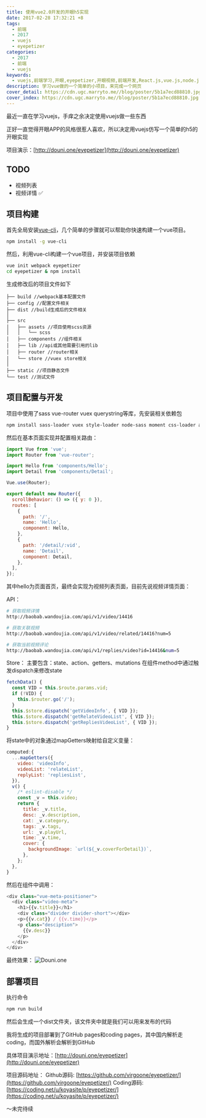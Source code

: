 ```yaml
---
title: 使用vue2.0开发的开眼h5实现
date: 2017-02-28 17:32:21 +8
tags:
  - 前端
  - 2017
  - vuejs
  - eyepetizer
categories:
  - 2017
  - 前端
  - vuejs
keywords:
  - vuejs,前端学习,开眼,eyepetizer,开眼视频,前端开发,React.js,vue.js,node.js,编程,程序员,开发者,Hacker News,ECMAScript,开源,Github
description: 学习vue做的一个简单的小项目，来完成一个网页
cover_detail: https://cdn.ugc.marryto.me//blog/poster/5b1a7ecd88810.jpg
cover_index: https://cdn.ugc.marryto.me//blog/poster/5b1a7ecd88810.jpg
---
```

最近一直在学习vuejs，手痒之余决定使用vuejs做一些东西

正好一直觉得开眼APP的风格很惹人喜欢，所以决定用vuejs仿写一个简单的h5的开眼实现

项目演示：[http://douni.one/eyepetizer](http://douni.one/eyepetizer)


## TODO

- 视频列表
- 视频详情 ✅

## 项目构建

首先全局安装[vue-cli](https://github.com/vuejs/vue-cli)，几个简单的步骤就可以帮助你快速构建一个vue项目。

```bash
npm install -g vue-cli
```

然后，利用vue-cli构建一个vue项目，并安装项目依赖

```bash
vue init webpack eyepetizer
cd eyepetizer & npm install
```

生成修改后的项目文件如下

```shell
├── build //webpack基本配置文件
├── config //配置文件相关
├── dist //build生成后的文件相关
│
├── src
│   ├── assets //项目使用scss资源
│   │   └── scss
│   ├── components //组件相关
│   ├── lib //api或其他需要引用的lib
│   ├── router //router相关
│   └── store //vuex store相关
│
├── static //项目静态文件
└── test //测试文件
```

## 项目配置与开发

项目中使用了sass vue-router vuex querystring等库，先安装相关依赖包

```bash
npm install sass-loader vuex style-loader node-sass moment css-loader axios file-loader querystring vue-router --save-dev
```

然后在基本页面实现并配置相关路由：
```javascript
import Vue from 'vue';
import Router from 'vue-router';

import Hello from 'components/Hello';
import Detail from 'components/Detail';

Vue.use(Router);

export default new Router({
  scrollBehavior: () => ({ y: 0 }),
  routes: [
    {
      path: '/',
      name: 'Hello',
      component: Hello,
    },
    {
      path: '/detail/:vid',
      name: 'Detail',
      component: Detail,
    },
  ],
});

```

其中hello为页面首页，最终会实现为视频列表页面，目前先说视频详情页面：

API：

``` bash
# 获取视频详情
http://baobab.wandoujia.com/api/v1/video/14416

# 获取关联视频
http://baobab.wandoujia.com/api/v1/video/related/14416?num=5

# 获取当前视频评论
http://baobab.wandoujia.com/api/v1/replies/video?id=14416&num=5
```

Store：
主要包含：state、action、getters、mutations
在组件method中通过触发dispatch来修改state

```javascript
fetchData() {
  const VID = this.$route.params.vid;
  if (!VID) {
    this.$router.go('/');
  }
  this.$store.dispatch('getVideoInfo', { VID });
  this.$store.dispatch('getRelateVideoList', { VID });
  this.$store.dispatch('getRepliesVideoList', { VID });
}
```

将state中的对象通过mapGetters映射给自定义变量：

```javascript
computed:{
  ...mapGetters({
    video: 'videoInfo',
    videoList: 'relateList',
    replyList: 'repliesList',
  }),
  v() {
    /* eslint-disable */
    const _v = this.video;
    return {
      title: _v.title,
      desc: _v.description,
      cat: _v.category,
      tags: _v.tags,
      url: _v.playUrl,
      time: _v.time,
      cover: {
        backgroundImage: `url(${_v.coverForDetail})`,
      },
    };
  },
}
```

然后在组件中调用：

```javascript
<div class="vue-meta-positioner">
  <div class="video-meta">
    <h1>{{v.title}}</h1>
    <div class="divider divider-short"></div>
    <p>{{v.cat}} / {{v.time}}</p>
    <p class="desciption">
      {{v.desc}}
    </p>
  </div>
</div>
```

最终效果：
![Douni.one](https://cdn.ugc.marryto.me//blog/x7t0ay6xbb.png)

## 部署项目
执行命令

```bash
npm run build
```

然后会生成一个dist文件夹，该文件夹中就是我们可以用来发布的代码

我将生成的项目部署到了GitHub pages和coding pages，其中国内解析走coding，而国外解析会解析到GitHub

具体项目演示地址：[http://douni.one/eyepetizer](http://douni.one/eyepetizer)

项目源码地址：
Github源码: [https://github.com/virgoone/eyepetizer/](https://github.com/virgoone/eyepetizer/)
Coding源码: [https://coding.net/u/koyasite/p/eyepetizer/](https://coding.net/u/koyasite/p/eyepetizer/)

～未完待续
